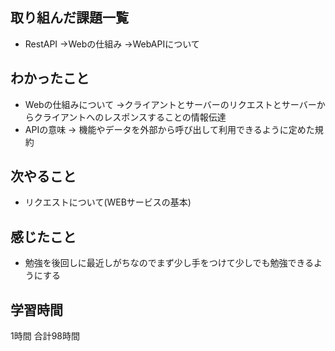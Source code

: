 ## 取り組んだ課題一覧
- RestAPI
  →Webの仕組み
  →WebAPIについて　
## わかったこと
- Webの仕組みについて
  →クライアントとサーバーのリクエストとサーバーからクライアントへのレスポンスすることの情報伝達
- APIの意味
  → 機能やデータを外部から呼び出して利用できるように定めた規約
## 次やること 
- リクエストについて(WEBサービスの基本)
## 感じたこと
- 勉強を後回しに最近しがちなのでまず少し手をつけて少しでも勉強できるようにする


## 学習時間
1時間
合計98時間
